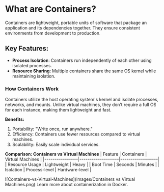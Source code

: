 # What are Containers?

Containers are lightweight, portable units of software that package an application and its dependencies together. They ensure consistent environments from development to production.

## Key Features:
- **Process Isolation**: Containers run independently of each other using isolated processes.
- **Resource Sharing**: Multiple containers share the same OS kernel while maintaining isolation.

### How Containers Work
Containers utilize the host operating system's kernel and isolate processes, networks, and mounts. Unlike virtual machines, they don’t require a full OS for each instance, making them lightweight and fast.

**Benefits:**
1. Portability: "Write once, run anywhere."
2. Efficiency: Containers use fewer resources compared to virtual machines.
3. Scalability: Easily scale individual services.

**Comparison: Containers vs Virtual Machines**
| Feature         | Containers         | Virtual Machines  |
|-----------------|--------------------|-------------------|
| Resource Usage  | Lightweight        | Heavy             |
| Boot Time       | Seconds            | Minutes           |
| Isolation       | Process-level      | Hardware-level    |

![Containers-vs-Virtual-Machines](Images/Containers vs Virtual Machines.png) 
Learn more about containerization in Docker.